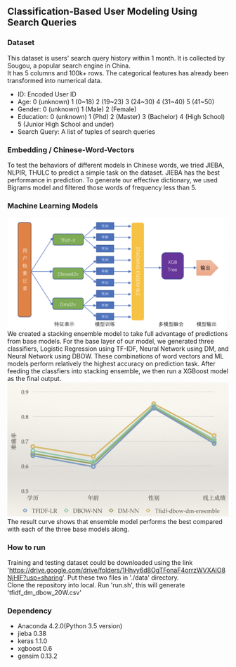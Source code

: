 ## Classification-Based User Modeling Using Search Queries

### Dataset
This dataset is users' search query history within 1 month. It is collected by Sougou, a popular search engine in China.  
It has 5 columns and 100k+ rows. The categorical features has already been transformed into numerical data.
* ID: Encoded User ID
* Age: 0 (unknown) 1 (0~18) 2 (19~23) 3 (24~30) 4 (31~40) 5 (41~50) 
* Gender: 0 (unknown) 1 (Male) 2 (Female)
* Education: 0 (unknown) 1 (Phd) 2 (Master) 3 (Bachelor) 4 (High School) 5 (Junior High School and under)
* Search Query: A list of tuples of search queries

### Embedding / Chinese-Word-Vectors
To test the behaviors of different models in Chinese words, we tried JIEBA, NLPIR, THULC to predict a simple task on the dataset. JIEBA has the best performance in prediction. To generate our effective dictionary, we used Bigrams model and filtered those words of frequency less than 5. 

### Machine Learning Models
![Model Snapshot](https://github.com/caoyr03/search-query-user-portrait/blob/master/model%20snapshot.png)
We created a stacking ensemble model to take full advantage of predictions from base models. For the base layer of our model, we generated three classifiers, Logistic Regression using TF-IDF, Neural Network using DM, and Neural Network using DBOW. These combinations of word vectors and ML models perform relatively the highest accuracy on prediction task. After feeding the classfiers into stacking ensemble, we then run a XGBoost model as the final output. 
![Result Curve](https://github.com/caoyr03/search-query-user-portrait/blob/master/result%20curve.png)
The result curve shows that ensemble model performs the best compared with each of the three base models along.



### How to run
Training and testing dataset could be downloaded using the link 'https://drive.google.com/drive/folders/1Hhvy6d8OgTFonaF4orrzWVXAlO8NjHlF?usp=sharing'. Put these two files in './data' directory.  
Clone the repository into local. Run 'run.sh', this will generate 'tfidf_dm_dbow_20W.csv'

### Dependency
* Anaconda 4.2.0(Python 3.5 version)
* jieba 0.38
* keras 1.1.0
* xgboost 0.6
* gensim 0.13.2



